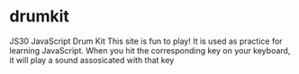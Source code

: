 # drumkit
JS30
JavaScript Drum Kit
This site is fun to play! It is used as practice for learning JavaScript. 
When you hit the corresponding key on your keyboard, it will play a sound assosicated with that key 
